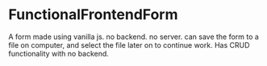 # FunctionalFrontendForm
 A form made using vanilla js. no backend. no server. can save the form to a file on computer, and select the file later on to continue work.  Has CRUD functionality with no backend. 
